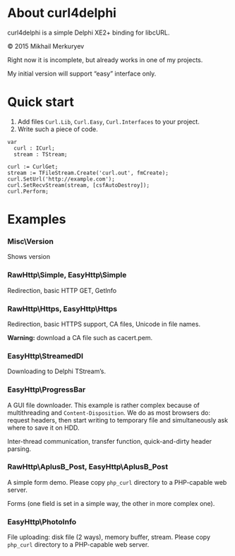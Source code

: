 ﻿About curl4delphi
=================

curl4delphi is a simple Delphi XE2+ binding for libcURL.

© 2015 Mikhail Merkuryev

Right now it is incomplete, but already works in one of my projects.

My initial version will support “easy” interface only.


Quick start
===========

1. Add files `Curl.Lib`, `Curl.Easy`, `Curl.Interfaces` to your project.
1. Write such a piece of code.

```
var
  curl : ICurl;
  stream : TStream;

curl := CurlGet;
stream := TFileStream.Create('curl.out', fmCreate);
curl.SetUrl('http://example.com');
curl.SetRecvStream(stream, [csfAutoDestroy]);
curl.Perform;
```

Examples
========

### Misc\Version

Shows version

### RawHttp\Simple, EasyHttp\Simple

Redirection, basic HTTP GET, GetInfo

### RawHttp\Https, EasyHttp\Https

Redirection, basic HTTPS support, CA files, Unicode in file names.

**Warning:** download a CA file such as cacert.pem.

### EasyHttp\StreamedDl

Downloading to Delphi TStream’s.

### EasyHttp\ProgressBar

A GUI file downloader. This example is rather complex because of multithreading and `Content-Disposition`. We do as most browsers do: request headers, then start writing to temporary file and simultaneously ask where to save it on HDD.

Inter-thread communication, transfer function, quick-and-dirty header parsing.

### RawHttp\AplusB_Post, EasyHttp\AplusB_Post

A simple form demo. Please copy `php_curl` directory to a PHP-capable web server.

Forms (one field is set in a simple way, the other in more complex one).

### EasyHttp\PhotoInfo

File uploading: disk file (2 ways), memory buffer, stream. Please copy `php_curl` directory to a PHP-capable web server.
